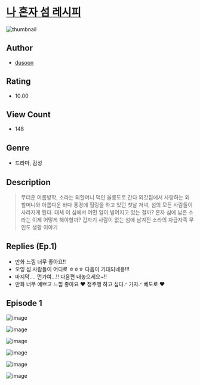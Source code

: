 # [나 혼자 섬 레시피](https://comic.naver.com/challenge/list?titleId=811108)
![thumbnail](https://image-comic.pstatic.net/user_contents_data/challenge_comic/2023/05/25/367193/upload_7220503181303885921_480x623.jpeg)

## Author
- [dusoon](https://comic.naver.com/artistTitle?id=367193)

## Rating
- 10.00

## View Count
- 148

## Genre
- 드라마, 감성

## Description
> 무더운 여름방학, 소라는 외할머니 댁인 울릉도로 간다 외갓집에서 사랑하는 외할머니와 아름다운 바다 풍경에 힐링을 하고 있던 첫날 저녁, 섬의 모든 사람들이 사라지게 된다. 대체 이 섬에서 어떤 일이 벌어지고 있는 걸까? 혼자 섬에 남은 소라는 이제 어떻게 해야할까? 갑자기 사람이 없는 섬에 남겨진 소라의 자급자족 무인도 생활 이야기

## Replies (Ep.1)
- 만화 느낌 너무 좋아요!!
- 오잉 섬 사람들이 어디로 ㅎㅎㅎ 다음이 기대되네용!!!
- 마지막…. 먼가여…!! 다음편 내놓으세요~!!
- 만화 너무 예쁘고 느낌 좋아요 ︎︎♥︎ 정주행 하고 싶다.ᐟ 가자.ᐟ 베도로 ︎︎♥︎

## Episode 1
![image](https://image-comic.pstatic.net/user_contents_data/challenge_comic/2023/05/25/367193/upload_3472330530469720375.jpeg)

![image](https://image-comic.pstatic.net/user_contents_data/challenge_comic/2023/05/25/367193/upload_3486739805723834417.jpeg)

![image](https://image-comic.pstatic.net/user_contents_data/challenge_comic/2023/05/25/367193/upload_7378081705403496289.jpeg)

![image](https://image-comic.pstatic.net/user_contents_data/challenge_comic/2023/05/25/367193/upload_3847028879720343137.jpeg)

![image](https://image-comic.pstatic.net/user_contents_data/challenge_comic/2023/05/25/367193/upload_7221069236518806629.jpeg)

![image](https://image-comic.pstatic.net/user_contents_data/challenge_comic/2023/05/25/367193/upload_3976787538998342712.jpeg)
